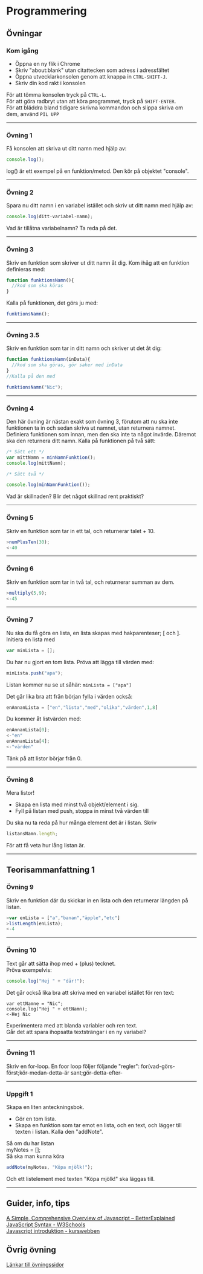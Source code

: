 # Programmering

## Övningar



### Kom igång
* Öppna en ny flik i Chrome
* Skriv "about:blank" utan citattecken som adress i adressfältet
* Öppna utvecklarkonsolen genom att knappa in ```CTRL-SHIFT-J```.
* Skriv din kod rakt i konsolen  

För att tömma konsolen tryck på ```CTRL-L```.  
För att göra radbryt utan att köra programmet, tryck på ```SHIFT-ENTER```.  
För att bläddra bland tidigare skrivna kommandon och slippa skriva om dem, använd ```PIL UPP```  
***

### Övning 1

Få konsolen att skriva ut ditt namn med hjälp av: 
```javascript 
console.log();
```

log() är ett exempel på en funktion/metod. Den kör på objektet "console".
***

### Övning 2

Spara nu ditt namn i en variabel istället och skriv ut ditt namn med hjälp av:
```javascript
console.log(ditt-variabel-namn);
```
Vad är tillåtna variabelnamn? Ta reda på det.
***

### Övning 3

Skriv en funktion som skriver ut ditt namn åt dig. Kom ihåg att en funktion definieras med:
```javascript
function funktionsNamn(){
  //kod som ska köras
}
```
Kalla på funktionen, det görs ju med:
```javascript
funktionsNamn();
```
***

### Övning 3.5

Skriv en funktion som tar in ditt namn och skriver ut det åt dig:
```javascript
function funktionsNamn(inData){
  //kod som ska göras, gör saker med inData
}
//Kalla på den med

funktionsNamn("Nic");
```
***

### Övning 4

Den här övning är nästan exakt som övning 3, förutom att nu ska inte funktionen ta in och sedan skriva ut namnet, utan returnera namnet.
Definiera  funktionen som innan, men den ska inte ta något invärde. Däremot ska den returnera ditt namn.
Kalla på funktionen på två sätt:

```javascript
/* Sätt ett */
var mittNamn = minNamnFunktion();
console.log(mittNamn);

/* Sätt två */

console.log(minNamnFunktion());
```

Vad är skillnaden? Blir det något skillnad rent praktiskt?
***

### Övning 5

Skriv en funktion som tar in ett tal, och returnerar talet + 10.

```javascript
>numPlusTen(30); 
<-40
```
***

### Övning 6

Skriv en funktion som tar in två tal, och returnerar summan av dem.

```javascript
>multiply(5,9);
<-45
```
***

### Övning 7

Nu ska du få göra en lista, en lista skapas med hakparenteser; \[ och ].
Initiera en lista med 
```javascript
var minLista = [];
```
Du har nu gjort en tom lista. Pröva att lägga till värden med:
```javascript
minLista.push("apa");
```
Listan kommer nu se ut såhär:
```minLista = ["apa"]```

Det går lika bra att från början fylla i värden också:
```javascript
enAnnanLista = ["en","lista","med","olika","värden",1,8]
```

Du kommer åt listvärden med:
```javascript
enAnnanLista[0];
<-"en"
enAnnanLista[4];
<-"värden"
```
Tänk på att listor börjar från 0.
***

### Övning 8

Mera listor! 
* Skapa en lista med minst två objekt/element i sig.
* Fyll på listan med push, stoppa in minst två värden till  

Du ska nu ta reda på hur många element det är i listan. Skriv 
```javascript
listansNamn.length;
```
För att få veta hur lång listan är.
***

## Teorisammanfattning 1



### Övning 9

Skriv en funktion där du skickar in en lista och den returnerar längden på listan.
```javascript
>var enLista = ["a","banan","äpple","etc"]
>listLength(enLista);
<-4
```
***

### Övning 10

Text går att sätta ihop med + (plus) tecknet.  
Pröva exempelvis:
```javascript
console.log("Hej " + "där!");
```
Det går också lika bra att skriva med en variabel istället för ren text:
```
var ettNamne = "Nic";
console.log("Hej " + ettNamn);
<-Hej Nic
```

Experimentera med att blanda variabler och ren text.   
Går det att spara ihopsatta textsträngar i en ny variabel?
***


### Övning 11

Skriv en for-loop.
En foor loop följer följande "regler":
for(vad-görs-först;kör-medan-detta-är sant;gör-detta-efter-
***

### Uppgift 1

Skapa en liten anteckningsbok.
* Gör en tom lista.
* Skapa en funktion som tar emot en lista, och en text, och lägger till texten i listan. Kalla den "addNote".

Så om du har listan  
myNotes = [];  
Så ska man kunna köra
```javascript
addNote(myNotes, "Köpa mjölk!");
```
Och ett listelement med texten "Köpa mjölk!" ska läggas till.
***

## Guider, info, tips

[A Simple, Comprehensive Overview of Javascript – BetterExplained](https://betterexplained.com/articles/the-single-page-javascript-overview/)  
[JavaScript Syntax - W3Schools](https://www.w3schools.com/js/js_syntax.asp)  
[Javascript introduktion - kurswebben](https://twiggy.smutje.se/index.php/Javascript_introduktion)

## Övrig övning

[Länkar till övningssidor](V45/practice.md)
